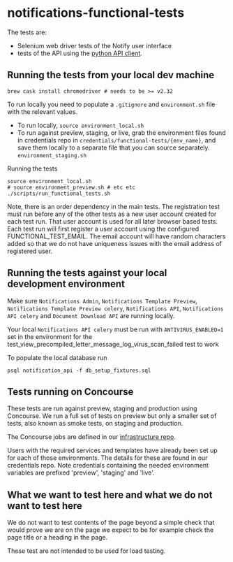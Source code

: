 # notifications-functional-tests

The tests are:
 
- Selenium web driver tests of the Notify user interface
- tests of the API using the [python API client](https://github.com/alphagov/notifications-python-client).

## Running the tests from your local dev machine

```shell
brew cask install chromedriver # needs to be >= v2.32
```

To run locally you need to populate a `.gitignore` and `environment.sh` file with the relevant values.

- To run locally, `source environment_local.sh`
- To run against preview, staging, or live, grab the environment files found in credentials repo in `credentials/functional-tests/{env_name}`, and save them locally to a separate file that you can source separately. `environment_staging.sh`

Running the tests

```shell
source environment_local.sh
# source environment_preview.sh # etc etc
./scripts/run_functional_tests.sh
```

Note, there is an order dependency in the main tests. The registration test must run before any of the other tests as a new user account created for each test run. That user account is used for all later browser based tests. Each test run will first register a user account using the configured FUNCTIONAL_TEST_EMAIL. The email account will have random characters added so that we do not have uniqueness issues with the email address of registered user.

## Running the tests against your local development environment

Make sure `Notifications Admin`, `Notifications Template Preview`, `Notifications Template Preview celery`, `Notifications API`, `Notifications API celery` and `Document Download API` are running locally.

Your local `Notifications API celery` must be run with `ANTIVIRUS_ENABLED=1` set in the environment for the test_view_precompiled_letter_message_log_virus_scan_failed test to work

To populate the local database run

```shell
psql notification_api -f db_setup_fixtures.sql
```

## Tests running on Concourse

These tests are run against preview, staging and production using Concourse. We run a full set of tests on preview but only a smaller set of tests, also known as smoke tests, on staging and production.

The Concourse jobs are defined in our [infrastructure repo](https://github.com/alphagov/notifications-aws/blob/master/concourse/templates/functional-tests.yml.j2).

Users with the required services and templates have already been set up for each of those environments. The details for these are found in our credentials repo. Note credentials containing the needed environment variables are prefixed 'preview', 'staging' and 'live'.


## What we want to test here and what we do not want to test here
We do not want to test contents of the page beyond a simple check that would prove we are on the page we expect to be for example check the page title or a heading in the page.

These test are not intended to be used for load testing.

